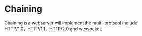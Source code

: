 # Chaining
Chaining is  a webserver will implement the multi-protocol include HTTP/1.0，HTTP/1.1，HTTP/2.0 and websocket.

